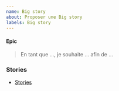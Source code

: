 ```yaml
---
name: Big story
about: Proposer une Big story
labels: Big story
---
```


#### Epic

> En tant que ..., je souhaite ... afin de ...

### Stories

- [Stories](#stories)

